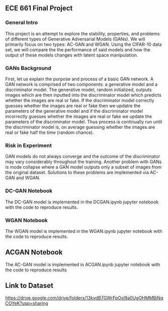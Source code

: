 ## ECE 661 Final Project

### General Intro

This project is an attempt to explore the stability, properties, and problems of different types of Generative Adversarial Models (GANs). We will primarily focus on two types: AC-GAN and WGAN. Using the CIFAR-10 data set, we will compare the the performance of said models and how the output of these models changes with latent space manipulation.

### GANs Background

First, let us explain the purpose and process of a basic GAN network. A GAN network is comprised of two components: a generative model and a discriminator model. The generative model, random initialized, outputs images which are then inputted into the discriminator model which predicts whether the images are real or fake. If the discriminator model correctly guesses whether the images are real or fake then we updatre the parameters of the generative model and if the discriminator model incorrectly guesses whether the images are real or fake we update the parameters of the discriminator model. Thus process is continually run until the discriminator model is, on average guessing whether the images are real or fake half the time (random chance). 

### Risk in Experiment

GAN models do not always converge and the outcome of the discriminator may vary considerably throughout the training. Another problem with GANs is mode collapse where a GAN model outputs only a subset of images from the original dataset. Solutions to these problems are implemented via AC-GAN and WGAN. 

### DC-GAN Notebook 

The DC-GAN model is implemented in the DCGAN.ipynb jupyter notebook with the code to reproduce results. 

### WGAN Notebook 

The WGAN model is implemented in the WGAN.ipynb jupyter notebook with the code to reproduce results.

## ACGAN Notebook

The AC-GAN model is implemented in ACGAN.ipynb jupyter notebook with the code to reproduce results

## Link to Dataset
https://drive.google.com/drive/folders/13kvdB7GWrFpOsl9a0UgOHMMBjNqCOYeK?usp=sharing
